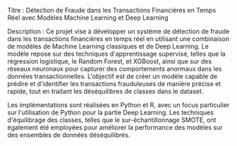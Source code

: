 Titre :
Détection de Fraude dans les Transactions Financières en Temps Réel avec Modèles Machine Learning et Deep Learning

Description :
Ce projet vise à développer un système de détection de fraude dans les transactions financières en temps réel en utilisant une combinaison de modèles de Machine Learning classiques et de Deep Learning. Le modèle repose sur des techniques d'apprentissage supervisé, telles que la régression logistique, le Random Forest, et XGBoost, ainsi que sur des réseaux neuronaux pour capturer des comportements anormaux dans les données transactionnelles. L'objectif est de créer un modèle capable de prédire et d'identifier les transactions frauduleuses de manière précise et rapide, tout en traitant les déséquilibres de classes dans le dataset.

Les implémentations sont réalisées en Python et R, avec un focus particulier sur l'utilisation de Python pour la partie Deep Learning. Les techniques d'équilibrage des classes, telles que le sur-échantillonnage SMOTE, ont également été employées pour améliorer la performance des modèles sur des ensembles de données déséquilibrés.
